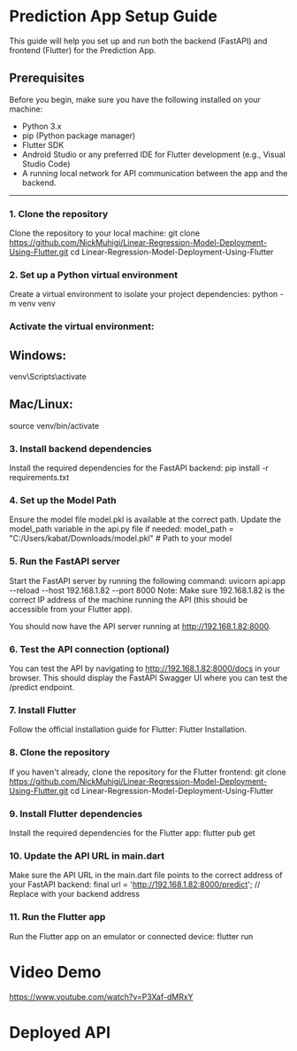 # Prediction App Setup Guide

This guide will help you set up and run both the backend (FastAPI) and frontend (Flutter) for the Prediction App.

## Prerequisites

Before you begin, make sure you have the following installed on your machine:

- Python 3.x
- pip (Python package manager)
- Flutter SDK
- Android Studio or any preferred IDE for Flutter development (e.g., Visual Studio Code)
- A running local network for API communication between the app and the backend.

---

### 1. Clone the repository

Clone the repository to your local machine:
git clone https://github.com/NickMuhigi/Linear-Regression-Model-Deployment-Using-Flutter.git
cd Linear-Regression-Model-Deployment-Using-Flutter 


### 2. Set up a Python virtual environment
Create a virtual environment to isolate your project dependencies:
python -m venv venv

### Activate the virtual environment:

## Windows:
venv\Scripts\activate
## Mac/Linux:
source venv/bin/activate
### 3. Install backend dependencies
Install the required dependencies for the FastAPI backend:
pip install -r requirements.txt
### 4. Set up the Model Path
Ensure the model file model.pkl is available at the correct path. Update the model_path variable in the api.py file if needed:
model_path = "C:/Users/kabat/Downloads/model.pkl"  # Path to your model
### 5. Run the FastAPI server
Start the FastAPI server by running the following command:
uvicorn api:app --reload --host 192.168.1.82 --port 8000
Note: Make sure 192.168.1.82 is the correct IP address of the machine running the API (this should be accessible from your Flutter app).

You should now have the API server running at http://192.168.1.82:8000.

### 6. Test the API connection (optional)
You can test the API by navigating to http://192.168.1.82:8000/docs in your browser. This should display the FastAPI Swagger UI where you can test the /predict endpoint.

### 7. Install Flutter
Follow the official installation guide for Flutter: Flutter Installation.

### 8. Clone the repository
If you haven't already, clone the repository for the Flutter frontend:
git clone https://github.com/NickMuhigi/Linear-Regression-Model-Deployment-Using-Flutter.git
cd Linear-Regression-Model-Deployment-Using-Flutter
### 9. Install Flutter dependencies
Install the required dependencies for the Flutter app:
flutter pub get
### 10. Update the API URL in main.dart
Make sure the API URL in the main.dart file points to the correct address of your FastAPI backend:
final url = 'http://192.168.1.82:8000/predict';  // Replace with your backend address
### 11. Run the Flutter app
Run the Flutter app on an emulator or connected device:
flutter run

# Video Demo
https://www.youtube.com/watch?v=P3Xaf-dMRxY

# Deployed API

